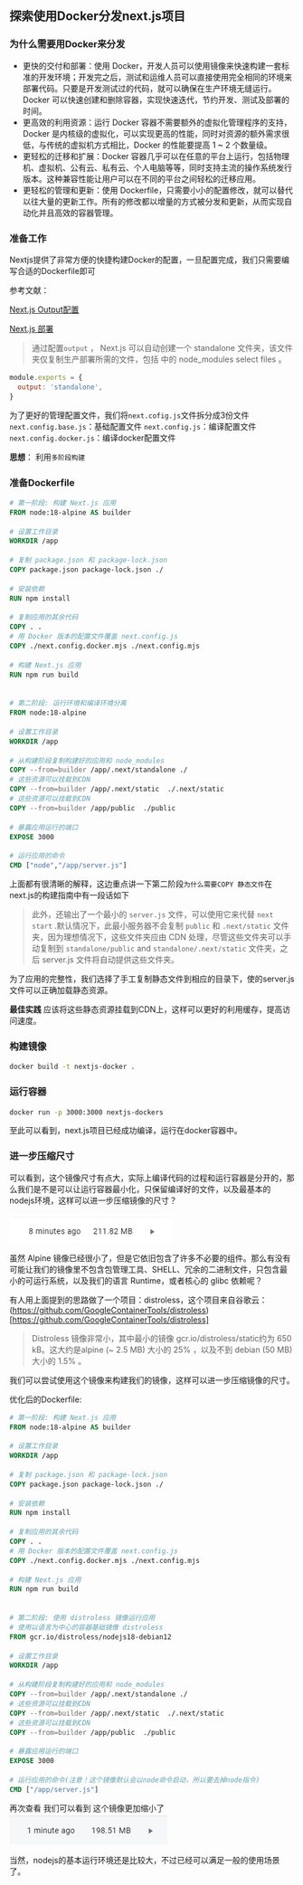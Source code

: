 ## 探索使用Docker分发next.js项目
 
 


### 为什么需要用Docker来分发

- 更快的交付和部署：使用 Docker，开发人员可以使用镜像来快速构建一套标准的开发环境；开发完之后，测试和运维人员可以直接使用完全相同的环境来部署代码。只要是开发测试过的代码，就可以确保在生产环境无缝运行。Docker 可以快速创建和删除容器，实现快速迭代，节约开发、测试及部署的时间。
-  更高效的利用资源：运行 Docker 容器不需要额外的虚拟化管理程序的支持，Docker 是内核级的虚拟化，可以实现更高的性能，同时对资源的额外需求很低，与传统的虚拟机方式相比，Docker 的性能要提高 1 ~ 2 个数量级。
- 更轻松的迁移和扩展：Docker 容器几乎可以在任意的平台上运行，包括物理机、虚拟机、公有云、私有云、个人电脑等等，同时支持主流的操作系统发行版本。这种兼容性能让用户可以在不同的平台之间轻松的迁移应用。
- 更轻松的管理和更新：使用 Dockerfile，只需要小小的配置修改，就可以替代以往大量的更新工作。所有的修改都以增量的方式被分发和更新，从而实现自动化并且高效的容器管理。


### 准备工作

Nextjs提供了非常方便的快捷构建Docker的配置，一旦配置完成，我们只需要编写合适的Dockerfile即可

参考文献：

[Next.js Output配置](https://nextjs.org/docs/app/api-reference/next-config-js/output)

[Next.js 部署](https://nextjs.org/docs/app/building-your-application/deploying/static-exports)

> 通过配置`output` ， Next.js 可以自动创建一个 standalone 文件夹，该文件夹仅复制生产部署所需的文件，包括 中的 node_modules select files 。

```js
module.exports = {
  output: 'standalone',
}
```

为了更好的管理配置文件，我们将`next.cofig.js`文件拆分成3份文件
`next.config.base.js`：基础配置文件
`next.config.js`：编译配置文件
`next.config.docker.js`：编译docker配置文件

**思想**： 利用`多阶段构建`

### 准备Dockerfile
```Dockerfile 
# 第一阶段: 构建 Next.js 应用
FROM node:18-alpine AS builder

# 设置工作目录
WORKDIR /app

# 复制 package.json 和 package-lock.json
COPY package.json package-lock.json ./

# 安装依赖
RUN npm install

# 复制应用的其余代码
COPY . .
# 用 Docker 版本的配置文件覆盖 next.config.js
COPY ./next.config.docker.mjs ./next.config.mjs

# 构建 Next.js 应用
RUN npm run build 


# 第二阶段: 运行环境和编译环境分离
FROM node:18-alpine

# 设置工作目录
WORKDIR /app

# 从构建阶段复制构建好的应用和 node_modules
COPY --from=builder /app/.next/standalone ./
# 这些资源可以挂载到CDN
COPY --from=builder /app/.next/static  ./.next/static
# 这些资源可以挂载到CDN
COPY --from=builder /app/public  ./public

# 暴露应用运行的端口
EXPOSE 3000

# 运行应用的命令
CMD ["node","/app/server.js"]
```

上面都有很清晰的解释，这边重点讲一下第二阶段`为什么需要COPY 静态文件`在next.js的构建指南中有一段话如下

> 此外，还输出了一个最小的 `server.js` 文件，可以使用它来代替 `next start` .默认情况下，此最小服务器不会复制 `public` 和 `.next/static` 文件夹，因为理想情况下，这些文件夹应由 CDN 处理，尽管这些文件夹可以手动复制到 `standalone/public` and `standalone/.next/static` 文件夹，之后 server.js 文件将自动提供这些文件夹。


为了应用的完整性，我们选择了手工复制静态文件到相应的目录下，使的server.js文件可以正确加载静态资源。

**最佳实践** 应该将这些静态资源挂载到CDN上，这样可以更好的利用缓存，提高访问速度。

### 构建镜像
```bash
docker build -t nextjs-docker .
```

### 运行容器
```bash
docker run -p 3000:3000 nextjs-dockers
```

至此可以看到，next.js项目已经成功编译，运行在docker容器中。


### 进一步压缩尺寸

可以看到，这个镜像尺寸有点大，实际上编译代码的过程和运行容器是分开的，那么我们是不是可以让运行容器最小化，只保留编译好的文件，以及最基本的nodejs环境，这样可以进一步压缩镜像的尺寸？

![alt text](image-1.png)

虽然 Alpine 镜像已经很小了，但是它依旧包含了许多不必要的组件。那么有没有可能让我们的镜像里不包含包管理工具、SHELL、冗余的二进制文件，只包含最小的可运行系统，以及我们的语言 Runtime，或者核心的 glibc 依赖呢？

有人用上面提到的思路做了一个项目：distroless，这个项目来自谷歌云：(https://github.com/GoogleContainerTools/distroless)[https://github.com/GoogleContainerTools/distroless]


>Distroless 镜像非常小，其中最小的镜像 gcr.io/distroless/static约为 650 kB。这大约是alpine (~ 2.5 MB) 大小的 25% ，以及不到 debian (50 MB)大小的 1.5% 。


我们可以尝试使用这个镜像来构建我们的镜像，这样可以进一步压缩镜像的尺寸。

优化后的Dockerfile:

```Dockerfile
# 第一阶段: 构建 Next.js 应用
FROM node:18-alpine AS builder

# 设置工作目录
WORKDIR /app

# 复制 package.json 和 package-lock.json
COPY package.json package-lock.json ./

# 安装依赖
RUN npm install

# 复制应用的其余代码
COPY . .
# 用 Docker 版本的配置文件覆盖 next.config.js
COPY ./next.config.docker.mjs ./next.config.mjs

# 构建 Next.js 应用
RUN npm run build 


# 第二阶段: 使用 distroless 镜像运行应用
# 使用以语言为中心的容器基础镜像 distroless
FROM gcr.io/distroless/nodejs18-debian12	

# 设置工作目录
WORKDIR /app

# 从构建阶段复制构建好的应用和 node_modules
COPY --from=builder /app/.next/standalone ./
# 这些资源可以挂载到CDN
COPY --from=builder /app/.next/static  ./.next/static
# 这些资源可以挂载到CDN
COPY --from=builder /app/public  ./public

# 暴露应用运行的端口
EXPOSE 3000

# 运行应用的命令(注意！这个镜像默认会以node命令启动，所以要去掉node指令)
CMD ["/app/server.js"]

```

再次查看 我们可以看到 这个镜像更加缩小了
![alt text](image.png)

当然，nodejs的基本运行环境还是比较大，不过已经可以满足一般的使用场景了。